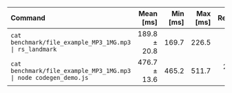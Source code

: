 | Command | Mean [ms] | Min [ms] | Max [ms] | Relative |
|:---|---:|---:|---:|---:|
| `cat benchmark/file_example_MP3_1MG.mp3 \| rs_landmark` | 189.8 ± 20.8 | 169.7 | 226.5 | 1.00 |
| `cat benchmark/file_example_MP3_1MG.mp3 \| node codegen_demo.js` | 476.7 ± 13.6 | 465.2 | 511.7 | 2.51 ± 0.28 |
